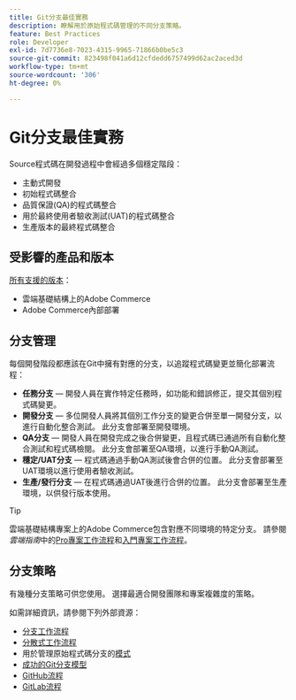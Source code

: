 ```yaml
---
title: Git分支最佳實務
description: 瞭解用於原始程式碼管理的不同分支策略。
feature: Best Practices
role: Developer
exl-id: 7d7736e8-7023-4315-9965-71866b0be5c3
source-git-commit: 823498f041a6d12cfdedd6757499d62ac2aced3d
workflow-type: tm+mt
source-wordcount: '306'
ht-degree: 0%

---
```


# Git分支最佳實務

Source程式碼在開發過程中會經過多個穩定階段：

- 主動式開發
- 初始程式碼整合
- 品質保證(QA)的程式碼整合
- 用於最終使用者驗收測試(UAT)的程式碼整合
- 生產版本的最終程式碼整合

## 受影響的產品和版本

[所有支援的版本](../../../release/versions.md)：

- 雲端基礎結構上的Adobe Commerce
- Adobe Commerce內部部署

## 分支管理

每個開發階段都應該在Git中擁有對應的分支，以追蹤程式碼變更並簡化部署流程：

- **任務分支** — 開發人員在實作特定任務時，如功能和錯誤修正，提交其個別程式碼變更。
- **開發分支** — 多位開發人員將其個別工作分支的變更合併至單一開發分支，以進行自動化整合測試。 此分支會部署至開發環境。
- **QA分支** — 開發人員在開發完成之後合併變更，且程式碼已通過所有自動化整合測試和程式碼檢閱。 此分支會部署至QA環境，以進行手動QA測試。
- **穩定/UAT分支** — 程式碼通過手動QA測試後會合併的位置。 此分支會部署至UAT環境以進行使用者驗收測試。
- **生產/發行分支** — 在程式碼通過UAT後進行合併的位置。 此分支會部署至生產環境，以供發行版本使用。

>[!TIP]
>
>雲端基礎結構專案上的Adobe Commerce包含對應不同環境的特定分支。 請參閱&#x200B;_雲端指南_&#x200B;中的[Pro專案工作流程](https://experienceleague.adobe.com/docs/commerce-cloud-service/user-guide/architecture/pro-develop-deploy-workflow.html)和[入門專案工作流程](https://experienceleague.adobe.com/docs/commerce-cloud-service/user-guide/architecture/starter-develop-deploy-workflow.html)。

## 分支策略

有幾種分支策略可供您使用。 選擇最適合開發團隊和專案複雜度的策略。

如需詳細資訊，請參閱下列外部資源：

- [分支工作流程](https://git-scm.com/book/en/v2/Git-Branching-Branching-Workflows)
- [分散式工作流程](https://git-scm.com/book/en/v2/Distributed-Git-Distributed-Workflows)
- 用於管理原始程式碼分支的[模式](https://martinfowler.com/articles/branching-patterns.html)
- [成功的Git分支模型](https://nvie.com/posts/a-successful-git-branching-model/)
- [GitHub流程](https://docs.github.com/en/get-started/quickstart/github-flow)
- [GitLab流程](https://about.gitlab.com/blog/2023/07/27/gitlab-flow-duo/)
